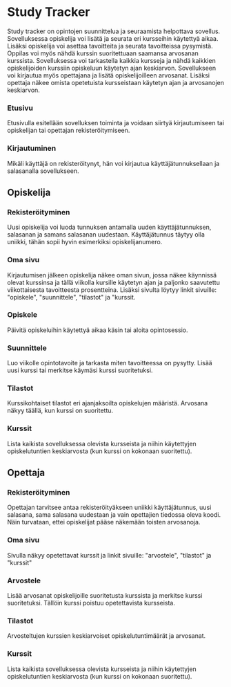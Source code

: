 # Study Tracker

Study tracker on opintojen suunnittelua ja seuraamista helpottava sovellus. Sovelluksessa opiskelija voi lisätä ja seurata eri kursseihin käytettyä aikaa. 
Lisäksi opiskelija voi asettaa tavoitteita ja seurata tavoitteissa pysymistä. Oppilas voi myös nähdä kurssin suoritettuaan saamansa arvosanan kurssista.
Sovelluksessa voi tarkastella kaikkia kursseja ja nähdä kaikkien opiskelijoiden kurssiin opiskeluun käytetyn ajan keskiarvon. 
Sovellukseen voi kirjautua myös opettajana ja lisätä opiskelijoilleen arvosanat. Lisäksi opettaja näkee omista opetetuista kursseistaan käytetyn ajan ja arvosanojen keskiarvon.

### Etusivu

Etusivulla esitellään sovelluksen toiminta ja voidaan siirtyä kirjautumiseen tai opiskelijan tai opettajan rekisteröitymiseen.

### Kirjautuminen

Mikäli käyttäjä on rekisteröitynyt, hän voi kirjautua käyttäjätunnuksellaan ja salasanalla sovellukseen.

## Opiskelija

### Rekisteröityminen

Uusi opiskelija voi luoda tunnuksen antamalla uuden käyttäjätunnuksen, salasanan ja samans salasanan uudestaan. Käyttäjätunnus täytyy olla
uniikki, tähän sopii hyvin esimerkiksi opiskelijanumero.

### Oma sivu

Kirjautumisen jälkeen opiskelija näkee oman sivun, jossa näkee käynnissä olevat kurssinsa ja tällä viikolla kursille käytetyn ajan ja paljonko saavutettu
viikottaisesta tavoitteesta prosentteina.
Lisäksi sivulta löytyy linkit sivuille: "opiskele", "suunnittele", "tilastot" ja "kurssit.

### Opiskele

Päivitä opiskeluihin käytettyä aikaa käsin tai aloita opintosessio.

### Suunnittele

Luo viikolle opintotavoite ja tarkasta miten tavoitteessa on pysytty. Lisää uusi kurssi tai merkitse käymäsi kurssi suoritetuksi.

### Tilastot

Kurssikohtaiset tilastot eri ajanjaksoilta opiskelujen määristä. Arvosana näkyy täällä, kun kurssi on suoritettu.

### Kurssit

Lista kaikista sovelluksessa olevista kursseista ja niihin käytettyjen opiskelutuntien keskiarvosta (kun kurssi on kokonaan suoritettu). 

## Opettaja

### Rekisteröityminen

Opettajan tarvitsee antaa rekisteröityäkseen uniikki käyttäjätunnus, uusi salasana, sama salasana uudestaan ja vain opettajien tiedossa oleva koodi. Näin turvataan, ettei opiskelijat pääse näkemään toisten arvosanoja.

### Oma sivu

Sivulla näkyy opetettavat kurssit ja linkit sivuille: "arvostele", "tilastot" ja "kurssit"

### Arvostele

Lisää arvosanat opiskelijoille suoritetusta kurssista ja merkitse kurssi suoritetuksi. Tällöin kurssi poistuu opetettavista kursseista.

### Tilastot

Arvosteltujen kurssien keskiarvoiset opiskelutuntimäärät ja arvosanat.

### Kurssit

Lista kaikista sovelluksessa olevista kursseista ja niihin käytettyjen opiskelutuntien keskiarvosta (kun kurssi on kokonaan suoritettu). 


